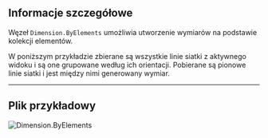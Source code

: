 ## Informacje szczegółowe
Węzeł `Dimension.ByElements` umożliwia utworzenie wymiarów na podstawie kolekcji elementów.

W poniższym przykładzie zbierane są wszystkie linie siatki z aktywnego widoku i są one grupowane według ich orientacji. Pobierane są pionowe linie siatki i jest między nimi generowany wymiar.
___
## Plik przykładowy

![Dimension.ByElements](./Revit.Elements.Dimension.ByElements_img.jpg)

